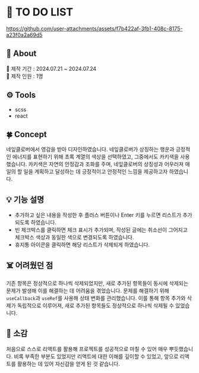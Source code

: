 # 📝 TO DO LIST
https://github.com/user-attachments/assets/f7b422af-3fb1-408c-8175-a23f0a2a69d5

## 📢 About
📆 제작 기간 : 2024.07.21 ~ 2024.07.24 <br>
👤 제작 인원 : 1명

## ⚙️ Tools
- scss
- react

## 🍀 Concept
네잎클로버에서 영감을 받아 디자인하였습니다. 네잎클로버가 상징하는 행운과 긍정적인 에너지를 표현하기 위해 초록 계열의 색상을 선택하였고, 그중에서도 카키색을 사용했습니다. 카키색은 자연의 안정감과 조화를 주며, 네잎클로버의 상징성과 어우러져 매일의 할 일을 계획하고 달성하는 데 긍정적이고 안정적인 느낌을 제공하고자 하였습니다.

## 💡 기능 설명
- 추가하고 싶은 내용을 작성한 후 플러스 버튼이나 Enter 키를 누르면 리스트가 추가되도록 하였습니다.  
- 빈 체크박스를 클릭하면 체크 표시가 추가되며, 작성된 글에는 취소선이 그어지고 체크박스 색상과 동일한 색으로 변경되도록 하였습니다.
- 휴지통 아이콘을 클릭하면 해당 리스트가 삭제되게 하였습니다.
  
## ☠️ 어려웠던 점
기존 항목은 정상적으로 하나씩 삭제되었지만, 새로 추가된 항목들이 동시에 삭제되는 문제가 발생해 이를 해결하는 데 어려움을 겪었습니다. 문제를 해결하기 위해 `useCallback`과 `useRef`를 사용해 상태 변화를 관리했습니다. 이를 통해 항목 추가와 삭제가 독립적으로 이루어져, 새로 추가된 항목들도 정상적으로 하나씩 삭제될 수 있었습니다.

## 🌈 소감
처음으로 스스로 리액트를 활용해 프로젝트를 성공적으로 마칠 수 있어 매우 뿌듯했습니다. 비록 부족한 부분도 있었지만 리액트에 대한 이해를 깊이할 수 있었고, 앞으로 리액트를 활용하는 데 있어 자신감을 얻게 된 것 같습니다.
